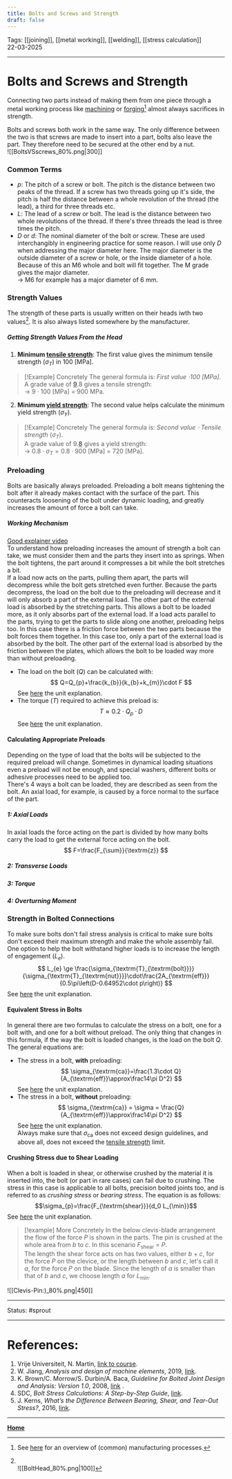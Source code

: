 ```yaml
---
title: Bolts and Screws and Strength
draft: false
---
```

Tags: [[joining]], [[metal working]], [[welding]], [[stress calculation]]   <br>22-03-2025

---
# Bolts and Screws and Strength
Connecting two parts instead of making them from one piece through a metal working process like [machining](physical%20machining%20methods) or [forging](forging)[^methods] almost always sacrifices in strength.

Bolts and screws both work in the same way. The only difference between the two is that screws are made to insert into a part, bolts also leave the part. They therefore need to be secured at the other end by a nut. <br>![[BoltsVSscrews_80%.png|300]]<br>
### Common Terms
- $p$: The pitch of a screw or bolt. The pitch is the distance between two peaks of the thread. If a screw has two threads going up it's side, the pitch is half the distance between a whole revolution of the thread (the lead), a third for three threads etc.
- $L$: The lead of a screw or bolt. The lead is the distance between two whole revolutions of the thread. If there's three threads the lead is three times the pitch.
- $D$ or $d$: The nominal diameter of the bolt or screw. These are used interchangibly in engineering practice for some reason. I will use only $D$ when addressing the major diameter here. The major diameter is the outside diameter of a screw or hole, or the inside diameter of a hole. Because of this an M6 whole and bolt will fit together. The M grade gives the major diameter.<br>-> M6 for example has a major diameter of 6 mm.

### Strength Values
The strength of these parts is usually written on their heads iwth two values[^bolthead]. It is also always listed somewhere by the manufacturer. 
##### Getting Strength Values From the Head
1. __Minimum [tensile strength](tensile%20strength)__: The first value gives the minimum tensile strength ($\sigma_{T}$) in 100 \[MPa]. 
> [!Example] Concretely
>The general formula is: _First value $\cdot 100$ \[MPa]_.<br>A grade value of __<u>9</u>__.8 gives a tensile strength: <br>-> $9\cdot 100 \textrm{ [MPa]}$ = 900 MPa.

2. __Minimum [yield strength](yield%20strength)__: The second value helps calculate the minimum yield strength ($\sigma_{Y}$).
> [!Example] Concretely
>The general formula is: _Second value $\cdot$ Tensile strength_ ($\sigma_{T}$). <br>A grade value of 9.__<u>8</u>__ gives a yield strength: <br>-> $0.8 \cdot \sigma_{T}=0.8\cdot 900 \textrm{ [MPa]}$ = 720 \[MPa].

### Preloading
Bolts are basically always preloaded. Preloading a bolt means tightening the bolt after it already makes contact with the surface of the part. This counteracts loosening of the bolt under dynamic loading, and greatly increases the amount of force a bolt can take.
##### Working Mechanism
[Good explainer video](https://www.youtube.com/watch?v=XLzTB4KLCxU)<br>To understand how preloading increases the amount of strength a bolt can take, we must consider them and the parts they insert into as springs. When the bolt tightens, the part around it compresses a bit while the bolt stretches a bit. <br>If a load now acts on the parts, pulling them apart, the parts will decompress while the bolt gets stretched even further. Because the parts decompress, the load on the bolt due to the preloading will decrease and it will only absorb a part of the external load. The other part of the external load is absorbed by the stretching parts. This allows a bolt to be loaded more, as it only absorbs part of the external load.
If a load acts parallel to the parts, trying to get the parts to slide along one another, preloading helps too. In this case there is a friction force between the two parts because the bolt forces them together. In this case too, only a part of the external load is absorbed by the bolt. The other part of the external load is absorbed by the friction between the plates, which allows the bolt to be loaded way more than without preloading. 
- The load on the bolt ($Q$) can be calculated with:
$$
Q=Q_{p}+\frac{k_{b}}{k_{b}+k_{m}}\cdot F
$$
See [here](load%20on%20a%20preloaded%20bolt) the unit explanation.
- The torque ($T$) required to achieve this preload is:
$$
T \approx 0.2 \cdot Q_p \cdot D
$$
See [here](required%20torque%20for%20given%20preload) the unit explanation.
#### Calculating Appropriate Preloads
Depending on the type of load that the bolts will be subjected to the required preload will change. Sometimes in dynamical loading situations even a preload will not be enough, and special washers, different bolts or adhesive processes need to be applied too. <br>There's 4 ways a bolt can be loaded, they are described as seen from the bolt. An axial load, for example, is caused by a force normal to the surface of the part.
##### 1: Axial Loads
In axial loads the force acting on the part is divided by how many bolts carry the load to get the external force acting on the bolt.
$$
F=\frac{F_{\sum}}{\textrm{z}}
$$

##### 2: Transverse Loads


##### 3: Torque


##### 4: Overturning Moment





### Strength in Bolted Connections
To make sure bolts don't fail stress analysis is critical to make sure bolts don't exceed their maximum strength and make the whole assembly fail. <br>One option to help the bolt withstand higher loads is to increase the length of engagement ($L_e$).
$$
L_{e} \ge \frac{\sigma_{\textrm{T}_{\textrm{bolt}}}}{\sigma_{\textrm{T}_{\textrm{nut}}}}\cdot\frac{2A_{\textrm{eff}}}{0.5\pi\left(D-0.64952\cdot p\right)}
$$
See [here](length%20of%20engagement%20of%20bolt) the unit explanation.<br>
#### Equivalent Stress in Bolts
In general there are two formulas to calculate the stress on a bolt, one for a bolt with, and one for a bolt without preload. The only thing that changes in this formula, if the way the bolt is loaded changes, is the load on the bolt $Q$.
The general equations are:
- The stress in a bolt, __with__ preloading:
$$
\sigma_{\textrm{ca}}=\frac{1.3\cdot Q}{A_{\textrm{eff}}\approx\frac14\pi D^2}
$$
See [here](combined%20stress%20in%20a%20bolt%20with%20preload.md) the unit explanation.
- The stress in a bolt, __without__ preloading:
$$
\sigma_{\textrm{ca}} = \sigma = \frac{Q}{A_{\textrm{eff}}\approx\frac14\pi D^2}
$$
See [here](combined%20stress%20in%20a%20bolt%20without%20preload.md) the unit explanation. <br>Always make sure that $\sigma_{\textrm{ca}}$ does not exceed design guidelines, and above all, does not exceed the [tensile strength](tensile%20strength) limit.

#### Crushing Stress due to Shear Loading
When a bolt is loaded in shear, or otherwise crushed by the material it is inserted into, the bolt (or part in rare cases) can fail due to crushing. The stress in this case is applicable to all bolts, precision bolted joints too, and is referred to as _crushing stress_ or _bearing stress_. The equation is as follows:
$$\sigma_{p}=\frac{F_{\textrm{shear}}}{d_0 L_{\min}}$$
See [here](crushing%20or%20bearing%20stress%20in%20bolts.md) the unit explanation.


> [!example] More Concretely
> In the below clevis-blade arrangement the flow of the force $P$ is shown in the parts. The pin is crushed at the whole area from $b$ to $c$. In this scenario $F_{\textrm{shear}}$ = $P$. <br>The length the shear force acts on has two values, either $b$ + $c$, for the force $P$ on the clevice, or the length between $b$ and $c$, let's call it $a$, for the force $P$ on the blade. Since the length of $a$ is smaller than that of $b$ and $c$, we choose length $a$ for $L_{\min}$.

![[Clevis-Pin:)_80%.png|450]]












---
Status: #sprout

---
# References:
[^methods]: See [here](!%20manufacturing%20technologies%20overview) for an overview of (common) manufacturing processes.
[^bolthead]: <br>![[BoltHead_80%.png|100]]

1. Vrije Universiteit, N. Martin, [link to course](https://canvas.utwente.nl/courses/15351/modules/77332).
2. W. Jiang, _Analysis and design of machine elements_, 2019, [link](https://ut.on.worldcat.org/oclc/1084505954).
3. K. Brown/C. Morrow/S. Durbin/A. Baca, _Guideline for Bolted Joint Design and Analysis: Version 1.0_, 2008, [link](https://www.osti.gov/servlets/purl/929124) .
4. SDC, _Bolt Stress Calculations: A Step-by-Step Guide_, [link](https://sdcverifier.com/structural-engineering-101/bolt-stress-calculations/).
5. J. Kerns, _What’s the Difference Between Bearing, Shear, and Tear-Out Stress?_, 2016, [link](https://www.machinedesign.com/fastening-joining/article/21834800/whats-the-difference-between-bearing-shear-and-tear-out-stress).

---
__[Home](!%20Machine%20Elements%20Overview.md)__